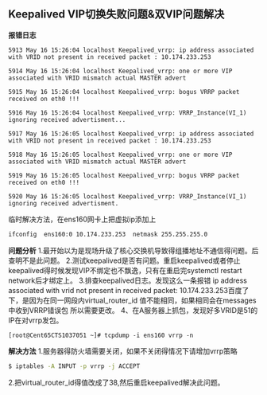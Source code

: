 ## Keepalived VIP切换失败问题&双VIP问题解决

**报错日志**
```log
5913 May 16 15:26:04 localhost Keepalived_vrrp: ip address associated with VRID not present in received packet : 10.174.233.253

5914 May 16 15:26:04 localhost Keepalived_vrrp: one or more VIP associated with VRID mismatch actual MASTER advert

5915 May 16 15:26:04 localhost Keepalived_vrrp: bogus VRRP packet received on eth0 !!!

5916 May 16 15:26:04 localhost Keepalived_vrrp: VRRP_Instance(VI_1) ignoring received advertisment...

5917 May 16 15:26:05 localhost Keepalived_vrrp: ip address associated with VRID not present in received packet : 10.174.233.253

5918 May 16 15:26:05 localhost Keepalived_vrrp: one or more VIP associated with VRID mismatch actual MASTER advert

5919 May 16 15:26:05 localhost Keepalived_vrrp: bogus VRRP packet received on eth0 !!!

5920 May 16 15:26:05 localhost Keepalived_vrrp: VRRP_Instance(VI_1) ignoring received advertisment.
```

临时解决方法，在ens160网卡上把虚拟ip添加上
```bash
ifconfig  ens160:0 10.174.233.253  netmask 255.255.255.0
```

**问题分析**
1.最开始以为是现场升级了核心交换机导致得组播地址不通信得问题。后查明不是此问题。
2.测试keepalived是否有问题。重启keepalived或者停止keepalived得时候发现VIP不绑定也不飘逸，只有在重启完systemctl restart network后才绑定上。
3.排查keepalived日志。发现这么一条报错 ip address associated with vrid not present in received packet: 10.174.233.253百度了下，是因为在同一网段内virtual_router_id 值不能相同，如果相同会在messages中收到VRRP错误包 所以需要更改。 4、在A服务器上抓包，发现好多VRID是51的IP在对vrrp发包。
```
[root@Cent65CTS1037051 ~]# tcpdump -i ens160 vrrp -n
```

**解决方法**
1.服务器得防火墙需要关闭，如果不关闭得情况下请增加vrrp策略
```bash
$ iptables -A INPUT -p vrrp -j ACCEPT
```
2.把virtual_router_id得值改成了38,然后重启keepalived解决此问题。
